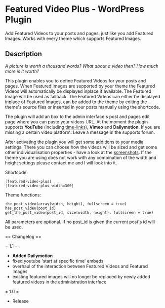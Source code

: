 Featured Video Plus - WordPress Plugin
=============

Add Featured Videos to your posts and pages, just like you add Featured Images. Works with every theme which supports Featured Images.

Description
-------

*A picture is worth a thousand words? What about a video then? How much more is it worth?*

This plugin enables you to define Featured Videos for your posts and pages. When Featured Images are supported by your theme the Featured Videos will automatically be displayed inplace if available. The Featured Image will be used as fallback.
The Featured Videos can either be displayed inplace of Featured Images, can be added to the theme by editing the theme's source files or inserted in your posts manually using the shortcode.

The plugin will add an box to the admin interface's post and pages edit page where you can paste your videos URL. At the moment the plugin supports __YouTube__ (including [time-links](http://support.google.com/youtube/bin/answer.py?hl=en&answer=116618 "Link to a specific time in a video")), __Vimeo__ and __Dailymotion__.
If you are missing a certain video platform: Leave a message in the supports forum.

After activating the plugin you will get some additions to your media settings. There you can choose how the videos will be sized and get some other individualisation properties - have a look at the [screenshots](http://wordpress.org/extend/plugins/featured-video-plus/screenshots/). If the theme you are using does not work with any combination of the width and height settings please contact me and I will look into it.

Shortcode:

	[featured-video-plus]
	[featured-video-plus width=300]


Theme functions:

    the_post_video(array(width, height), fullscreen = true)
    has_post_video(post_id)
    get_the_post_video(post_id, size(width, height), fullscreen = true)

All parameters are optional. If no post_id is given the current post's id will be used.

== Changelog ==

= 1.1 =
* __Added Dailymotion__
* fixed youtube 'start at specific time' embeds
* overhaul of the interaction between Featured Videos and Featured Images
* existing featured images will no longer be replaced by newly added featured videos in the administration interface


= 1.0 =
* Release